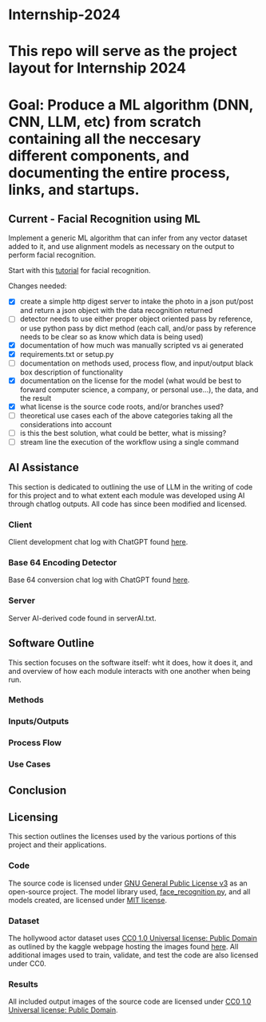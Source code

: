 # Internship-2024


# This repo will serve as the project layout for Internship 2024

# Goal: Produce a ML algorithm (DNN, CNN, LLM, etc) from scratch containing all the neccesary different components, and documenting the entire process, links, and startups.

## Current - Facial Recognition using ML

Implement a generic ML algorithm that can infer from any vector dataset added to it, and use alignment models as necessary on the output to perform facial recognition.

Start with this [tutorial](https://realpython.com/face-recognition-with-python/) for facial recognition.


Changes needed:
- [x] create a simple http digest server to intake the photo in a json put/post and return a json object with the data recognition returned
- [ ] detector needs to use either proper object oriented pass by reference, or use python pass by dict method (each call, and/or pass by reference needs to be clear so as know which data is being used)
- [x] documentation of how much was manually scripted vs ai generated
- [x] requirements.txt or setup.py
- [ ] documentation on methods used, process flow, and input/output black box description of functionality
- [x] documentation on the license for the model (what would be best to forward computer science, a company, or personal use...), the data, and the result
- [x] what license is the source code roots, and/or branches used?
- [ ] theoretical use cases each of the above categories taking all the considerations into account
- [ ] is this the best solution, what could be better, what is missing?
- [ ] stream line the execution of the workflow using a single command

## AI Assistance

This section is dedicated to outlining the use of LLM in the writing of code for this project and to what extent each module was developed using AI through chatlog outputs. All code has since been modified and licensed.

### Client

Client development chat log with ChatGPT found [here](https://chatgpt.com/share/daa07414-3c79-479b-9ba3-eba416780782).

### Base 64 Encoding Detector

Base 64 conversion chat log with ChatGPT found [here](https://chatgpt.com/share/699b3c44-75a6-4599-ae44-6e24acf0a2a9).

### Server

Server AI-derived code found in serverAI.txt.

## Software Outline

This section focuses on the software itself: wht it does, how it does it, and and overview of how each module interacts with one another when being run.

### Methods

### Inputs/Outputs

### Process Flow

### Use Cases

## Conclusion

## Licensing

This section outlines the licenses used by the various portions of this project and their applications.

### Code

The source code is licensed under [GNU General Public License v3](https://spdx.org/licenses/GPL-3.0-only#:~:text=The%20GNU%20General%20Public%20License,share%20and%20change%20the%20works.) as an open-source project. The model library used, [face_recognition.py](https://pypi.org/project/face-recognition/), and all models created, are licensed under [MIT license](https://choosealicense.com/licenses/mit/).

### Dataset

The hollywood actor dataset uses [CC0 1.0 Universal license: Public Domain](https://creativecommons.org/publicdomain/zero/1.0/) as outlined by the kaggle webpage hosting the images found [here](https://www.kaggle.com/datasets/bhaveshmittal/celebrity-face-recognition-dataset). All additional images used to train, validate, and test the code are also licensed under CC0.

### Results

All included output images of the source code are licensed under [CC0 1.0 Universal license: Public Domain](https://creativecommons.org/publicdomain/zero/1.0/). 